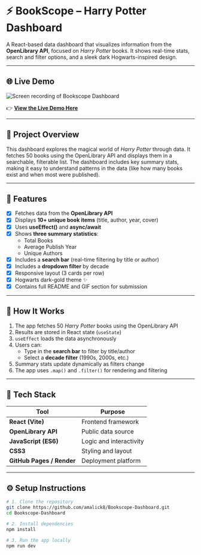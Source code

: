 # ⚡ BookScope – Harry Potter Dashboard

A React-based data dashboard that visualizes information from the **OpenLibrary API**, focused on *Harry Potter* books. It shows real-time stats, search and filter options, and a sleek dark Hogwarts-inspired design.

---

## 🌐 Live Demo

![Screen recording of Bookscope Dashboard](./screen-recording.gif)

👉 **[View the Live Demo Here](YOUR_LINK_HERE)**  

---

## 🎯 Project Overview

This dashboard explores the magical world of *Harry Potter* through data. It fetches 50 books using the OpenLibrary API and displays them in a searchable, filterable list. The dashboard includes key summary stats, making it easy to understand patterns in the data (like how many books exist and when most were published).

---

## 🚀 Features

- [x] Fetches data from the **OpenLibrary API**
- [x] Displays **10+ unique book items** (title, author, year, cover)
- [x] Uses **useEffect()** and **async/await**
- [x] Shows **three summary statistics**:
  - Total Books  
  - Average Publish Year  
  - Unique Authors  
- [x] Includes a **search bar** (real-time filtering by title or author)
- [x] Includes a **dropdown filter** by decade
- [x] Responsive layout (3 cards per row)
- [x] Hogwarts dark-gold theme ✨
- [x] Contains full README and GIF section for submission

---

## 🧠 How It Works

1. The app fetches 50 *Harry Potter* books using the OpenLibrary API  
2. Results are stored in React state (`useState`)  
3. `useEffect` loads the data asynchronously  
4. Users can:
   - Type in the **search bar** to filter by title/author  
   - Select a **decade filter** (1990s, 2000s, etc.)  
5. Summary stats update dynamically as filters change  
6. The app uses `.map()` and `.filter()` for rendering and filtering

---

## 🧰 Tech Stack

| Tool | Purpose |
|------|----------|
| **React (Vite)** | Frontend framework |
| **OpenLibrary API** | Public data source |
| **JavaScript (ES6)** | Logic and interactivity |
| **CSS3** | Styling and layout |
| **GitHub Pages / Render** | Deployment platform |

---

## ⚙️ Setup Instructions

```bash
# 1. Clone the repository
git clone https://github.com/amalick8/Bookscope-Dashboard.git
cd Bookscope-Dashboard

# 2. Install dependencies
npm install

# 3. Run the app locally
npm run dev
